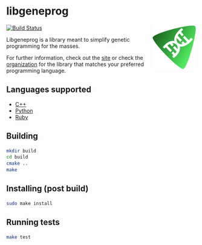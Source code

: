 # libgeneprog

<img src="https://raw.githubusercontent.com/libgeneprog/geneprog-site/master/site/images/libgeneprog_logo.png" align="right" title="libgeneprog logo" width="120" height="120">

[![Build Status](https://travis-ci.org/libgeneprog/libgeneprog.svg?branch=master)](https://travis-ci.org/libgeneprog/libgeneprog)

Libgeneprog is a library meant to simplify genetic programming for the masses.

For further information, check out the [site](http://libgeneprog.com) or check the [organization](https://github.com/libgeneprog) for the library that matches your preferred programming language.

## Languages supported

* [C++](https://github.com/libgeneprog/geneprog-cpp)
* [Python](https://github.com/libgeneprog/geneprog-python)
* [Ruby](https://github.com/libgeneprog/geneprog-ruby)

## Building

```sh
mkdir build
cd build
cmake ..
make
```

## Installing (post build)

```sh
sudo make install
```

## Running tests

```sh
make test
```
